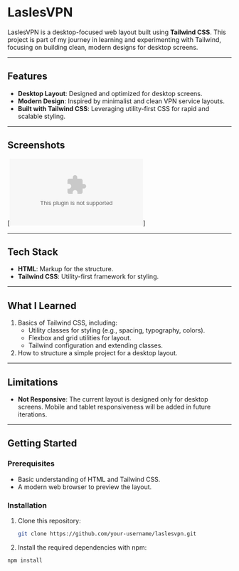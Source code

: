 # LaslesVPN

LaslesVPN is a desktop-focused web layout built using **Tailwind CSS**. This project is part of my journey in learning and experimenting with Tailwind, focusing on building clean, modern designs for desktop screens.

---

## Features

- **Desktop Layout**: Designed and optimized for desktop screens.
- **Modern Design**: Inspired by minimalist and clean VPN service layouts.
- **Built with Tailwind CSS**: Leveraging utility-first CSS for rapid and scalable styling.

---

## Screenshots
[![Lasles](image.com)] 

---

## Tech Stack

- **HTML**: Markup for the structure.
- **Tailwind CSS**: Utility-first framework for styling.

---

## What I Learned

1. Basics of Tailwind CSS, including:
   - Utility classes for styling (e.g., spacing, typography, colors).
   - Flexbox and grid utilities for layout.
   - Tailwind configuration and extending classes.
2. How to structure a simple project for a desktop layout.

---

## Limitations

- **Not Responsive**: The current layout is designed only for desktop screens. Mobile and tablet responsiveness will be added in future iterations.
---

## Getting Started

### Prerequisites

- Basic understanding of HTML and Tailwind CSS.
- A modern web browser to preview the layout.

### Installation

1. Clone this repository:
   ```bash
   git clone https://github.com/your-username/laslesvpn.git
   
2. Install the required dependencies with npm:
``` bash
npm install
